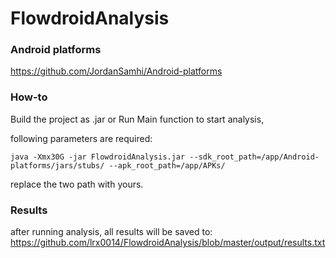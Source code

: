 # FlowdroidAnalysis

### Android platforms
https://github.com/JordanSamhi/Android-platforms


### How-to
Build the project as .jar or Run Main function to start analysis,

following parameters are required:
```shell
java -Xmx30G -jar FlowdroidAnalysis.jar --sdk_root_path=/app/Android-platforms/jars/stubs/ --apk_root_path=/app/APKs/
```
replace the two path with yours.


### Results
after running analysis, all results will be saved to:
https://github.com/lrx0014/FlowdroidAnalysis/blob/master/output/results.txt

